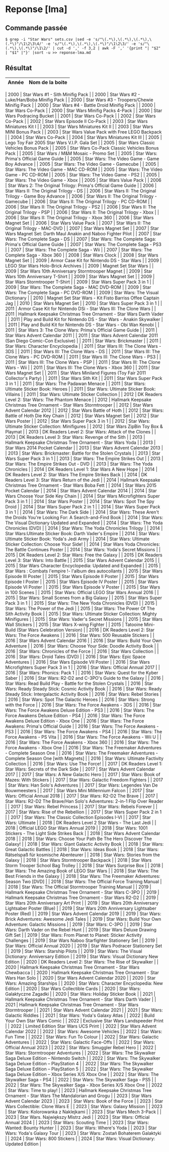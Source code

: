 # Reponse [lma]

## Commande passée

    $ grep -i "Star Wars" sets.csv |sed -e 's/"\(.*\),\(.*\),\(.*\),\(.*\)"/\1\2\3\4/' -e 's/"\(.*\),\(.*\),\(.*\)"/\1\2\3/' -e 's/"\(.*\),\(.*\)"/\1\2/' | cut -d ',' -f 3,2 | awk -F ',' '{print "| "$2" | "$1" |"}' |sort -u >> reponse-lma.md
## Résultat

| Année | Nom de la boite |
| ----- | --------------- |

| 2000 | Star Wars #1 - Sith Minifig Pack |
| 2000 | Star Wars #2 - Luke/Han/Boba Minifig Pack |
| 2000 | Star Wars #3 - Troopers/Chewie Minifig Pack |
| 2000 | Star Wars #4 - Battle Droid Minifig Pack |
| 2000 | Star Wars Co-Pack |
| 2000 | Star Wars Minifig Packs 4-Pack |
| 2000 | Star Wars Podracing Bucket |
| 2001 | Star Wars Co-Pack |
| 2002 | Star Wars Co-Pack |
| 2002 | Star Wars Episode II Co-Pack |
| 2003 | Star Wars Miniatures Kit I |
| 2003 | Star Wars Miniatures Kit II |
| 2003 | Star Wars MINI Bonus Pack |
| 2003 | Star Wars Value Pack with Free LEGO Backpack |
| 2004 | Star Wars Co-Pack |
| 2004 | Star Wars Miniatures Kit III |
| 2005 | Lego Toy Fair 2005 Star Wars V.I.P. Gala Set |
| 2005 | Star Wars Classic Vehicles Bonus Pack |
| 2005 | Star Wars Co-Pack Classic Vehicles Bonus Pack |
| 2005 | Star Wars / M&M Mosaic - Promo Set |
| 2005 | Star Wars: Prima's Official Game Guide |
| 2005 | Star Wars: The Video Game - Game Boy Advance |
| 2005 | Star Wars: The Video Game - Gamecube |
| 2005 | Star Wars: The Video Game - MAC CD-ROM |
| 2005 | Star Wars: The Video Game - PC CD-ROM |
| 2005 | Star Wars: The Video Game - PS2 |
| 2005 | Star Wars: The Video Game - Xbox |
| 2005 | Star Wars Value Pack |
| 2006 | Star Wars 2: The Original Trilogy: Prima's Official Game Guide |
| 2006 | Star Wars II: The Original Trilogy - DS |
| 2006 | Star Wars II: The Original Trilogy - Game Boy Advance |
| 2006 | Star Wars II: The Original Trilogy - Gamecube |
| 2006 | Star Wars II: The Original Trilogy - PC CD-ROM |
| 2006 | Star Wars II: The Original Trilogy - PS2 |
| 2006 | Star Wars II: The Original Trilogy - PSP |
| 2006 | Star Wars II: The Original Trilogy - Xbox |
| 2006 | Star Wars II: The Original Trilogy - Xbox 360 |
| 2006 | Star Wars Magnet Set |
| 2006 | Star Wars Value Pack |
| 2007 | Star Wars II: The Original Trilogy - MAC-DVD |
| 2007 | Star Wars Magnet Set |
| 2007 | Star Wars Magnet Set: Darth Maul Anakin and Naboo Fighter Pilot |
| 2007 | Star Wars: The Complete Saga - DS |
| 2007 | Star Wars: The Complete Saga: Prima's Official Game Guide |
| 2007 | Star Wars: The Complete Saga - PS3 |
| 2007 | Star Wars: The Complete Saga - Wii |
| 2007 | Star Wars: The Complete Saga - Xbox 360 |
| 2008 | Star Wars Clock |
| 2008 | Star Wars Magnet Set |
| 2009 | Armor Case Kit for Nintendo DS - Star Wars |
| 2009 | LEGO Star Wars Holo-Brick Archives |
| 2009 | Magnet Set Star Wars |
| 2009 | Star Wars 10th Anniversary Stormtrooper Magnet |
| 2009 | Star Wars 10th Anniversary T-Shirt |
| 2009 | Star Wars Magnet Set |
| 2009 | Star Wars Stormtrooper T-Shirt |
| 2009 | Star Wars Super Pack 3 in 1 |
| 2009 | Star Wars: The Complete Saga - MAC DVD-ROM |
| 2009 | Star Wars: The Complete Saga - PC DVD-ROM |
| 2009 | Star Wars: The Visual Dictionary |
| 2010 | Magnet Set Star Wars - Kit Fisto Barriss Offee Captain Jag |
| 2010 | Star Wars Magnet Set |
| 2010 | Star Wars Super Pack 3 in 1 |
| 2011 | Armor Case Kit for Nintendo DSi - Star Wars III: The Clone Wars |
| 2011 | Hallmark Keepsake Christmas Tree Ornament - Star Wars Darth Vader |
| 2011 | Play and Build Kit for Nintendo DS - Star Wars - Anakin Skywalker |
| 2011 | Play and Build Kit for Nintendo DS - Star Wars - Obi Wan Kenobi |
| 2011 | Star Wars 3: The Clone Wars: Prima's Official Game Guide |
| 2011 | Star Wars Advent Calendar 2011 |
| 2011 | Star Wars Advent Calendar 2011 (San Diego Comic-Con Exclusive) |
| 2011 | Star Wars: Brickmaster |
| 2011 | Star Wars: Character Encyclopedia |
| 2011 | Star Wars III: The Clone Wars - 3DS |
| 2011 | Star Wars III: The Clone Wars - DS |
| 2011 | Star Wars III: The Clone Wars - PC DVD-ROM |
| 2011 | Star Wars III: The Clone Wars - PS3 |
| 2011 | Star Wars III: The Clone Wars - PSP |
| 2011 | Star Wars III: The Clone Wars - Wii |
| 2011 | Star Wars III: The Clone Wars - Xbox 360 |
| 2011 | Star Wars Magnet Set |
| 2011 | Star Wars Miniland Figures (Toy Fair 2011 Collector's Party) |
| 2011 | Star Wars Sith Kit |
| 2011 | Star Wars Super Pack 3 in 1 |
| 2011 | Star Wars: The Padawan Menace |
| 2011 | Star Wars: Ultimate Sticker Book: Heroes |
| 2011 | Star Wars: Ultimate Sticker Book: Villains |
| 2011 | Star Wars: Ultimate Sticker Collection |
| 2012 | DK Readers Level 2: Star Wars: The Phantom Menace |
| 2012 | Hallmark Keepsake Christmas Tree Ornament - Star Wars Stormtrooper |
| 2012 | Star Wars Advent Calendar 2012 |
| 2012 | Star Wars Battle of Hoth |
| 2012 | Star Wars: Battle of Hoth Die Key Chain |
| 2012 | Star Wars Magnet Set |
| 2012 | Star Wars Poster |
| 2012 | Star Wars Super Pack 3 in 1 |
| 2012 | Star Wars: Ultimate Sticker Collection: Minifigures |
| 2012 | Star Wars ZipBin Toy Box & Playmat |
| 2013 | DK Readers Level 2: Star Wars: Attack of the Clones |
| 2013 | DK Readers Level 3: Star Wars: Revenge of the Sith |
| 2013 | Hallmark Keepsake Christmas Tree Ornament - Star Wars Yoda |
| 2013 | Star Wars 2014 Pocket Calendar |
| 2013 | Star Wars Advent Calendar 2013 |
| 2013 | Star Wars: Brickmaster: Battle for the Stolen Crystals |
| 2013 | Star Wars Super Pack 3 in 1 |
| 2013 | Star Wars: The Empire Strikes Out |
| 2013 | Star Wars: The Empire Strikes Out - DVD |
| 2013 | Star Wars: The Yoda Chronicles |
| 2014 | DK Readers Level 1: Star Wars A New Hope |
| 2014 | DK Readers Level 2: Star Wars The Empire Strikes Back |
| 2014 | DK Readers Level 3: Star Wars Return of the Jedi |
| 2014 | Hallmark Keepsake Christmas Tree Ornament - Star Wars Boba Fett |
| 2014 | Star Wars 2015 Pocket Calendar |
| 2014 | Star Wars Advent Calendar 2014 |
| 2014 | Star Wars Choose Your Side Key Chain |
| 2014 | Star Wars Microfighters Super Pack 3 in 1 |
| 2014 | Star Wars Poster |
| 2014 | Star Wars: Spot The Spy Droid |
| 2014 | Star Wars Super Pack 2 in 1 |
| 2014 | Star Wars Super Pack 3 in 1 |
| 2014 | Star Wars: The Dark Side |
| 2014 | Star Wars: These Aren't the Droids You're Looking For: A Search-and-Find Book |
| 2014 | Star Wars: The Visual Dictionary Updated and Expanded |
| 2014 | Star Wars: The Yoda Chronicles (DVD) |
| 2014 | Star Wars: The Yoda Chronicles Trilogy |
| 2014 | Star Wars:Ultimate Sticker Book: Darth Vader's Empire |
| 2014 | Star Wars: Ultimate Sticker Book: Yoda's Jedi Army |
| 2014 | Star Wars: Ultimate Sticker Collection: Choose Your Side! |
| 2014 | Star Wars Yoda Chronicles: The Battle Continues Poster |
| 2014 | Star Wars: Yoda's Secret Missions |
| 2015 | DK Readers Level 2: Star Wars: Free the Galaxy |
| 2015 | DK Readers Level 3: Star Wars: Into Battle |
| 2015 | Star Wars Advent Calendar 2015 |
| 2015 | Star Wars Character Encyclopedia: Updated and Expanded |
| 2015 | Star Wars : Combats l'empire !- l'album des autocollants |
| 2015 | Star Wars Episode III Poster |
| 2015 | Star Wars Episode II Poster |
| 2015 | Star Wars Episode I Poster |
| 2015 | Star Wars Episode IV Poster |
| 2015 | Star Wars Episode VI Poster |
| 2015 | Star Wars Episode V Poster |
| 2015 | Star Wars in 100 Scenes |
| 2015 | Star Wars: Official LEGO Star Wars Annual 2016 |
| 2015 | Star Wars: Small Scenes from a Big Galaxy |
| 2015 | Star Wars Super Pack 3 in 1 |
| 2015 | Star Wars: The New Yoda Chronicles (DVD) |
| 2015 | Star Wars: The Power of the Jedi |
| 2015 | Star Wars: The Power Of The Sith Activity Book |
| 2015 | Star Wars: Ultimate Sticker Collection: Mighty Minifigures |
| 2015 | Star Wars: Vader's Secret Missions |
| 2015 | Star Wars Wall Stickers |
| 2015 | Star Wars X-wing Fighter |
| 2015 | Tatooine Mini-Build (Star Wars Celebration Version) |
| 2016 | DK Readers Level 2: Star Wars: The Force Awakens |
| 2016 | Star Wars: 500 Reusable Stickers |
| 2016 | Star Wars Advent Calendar 2016 |
| 2016 | Star Wars: Build Your Own Adventure |
| 2016 | Star Wars: Choose Your Side: Doodle Activity Book |
| 2016 | Star Wars: Chronicles of the Force |
| 2016 | Star Wars Collection |
| 2016 | Star Wars: Droid Tales (DVD) |
| 2016 | Star Wars: Epic Space Adventures |
| 2016 | Star Wars Episode VII Poster |
| 2016 | Star Wars Microfighters Super Pack 3 in 1 |
| 2016 | Star Wars: Official Annual 2017 |
| 2016 | Star Wars: Phonics: Pack 1 |
| 2016 | Star Wars: Quest for the Kyber Saber |
| 2016 | Star Wars: R2-D2 and C-3PO's Guide to the Galaxy |
| 2016 | Star Wars: Read Build Play - Battle for the Stolen Crystals |
| 2016 | Star Wars: Ready Steady Stick: Cosmic Activity Book |
| 2016 | Star Wars: Ready Steady Stick: Intergalactic Activity Book |
| 2016 | Star Wars: Rebel Stories |
| 2016 | Star Wars: Spot The Galactic Heroes |
| 2016 | Star Wars: Strong with the Force |
| 2016 | Star Wars: The Force Awakens - 3DS |
| 2016 | Star Wars: The Force Awakens Deluxe Edition - PS3 |
| 2016 | Star Wars: The Force Awakens Deluxe Edition - PS4 |
| 2016 | Star Wars: The Force Awakens Deluxe Edition - Xbox One |
| 2016 | Star Wars: The Force Awakens: Prima's Official Guide |
| 2016 | Star Wars: The Force Awakens - PS3 |
| 2016 | Star Wars: The Force Awakens - PS4 |
| 2016 | Star Wars: The Force Awakens - PS Vita |
| 2016 | Star Wars: The Force Awakens - Wii U |
| 2016 | Star Wars: The Force Awakens - Xbox 360 |
| 2016 | Star Wars: The Force Awakens - Xbox One |
| 2016 | Star Wars: The Freemaker Adventures - Complete Season One |
| 2016 | Star Wars: The Freemaker Adventures - Complete Season One [with Magnets] |
| 2016 | Star Wars: Ultimate Factivity Collection |
| 2016 | Star Wars: Use The Force! |
| 2017 | DK Readers Level 1: Star Wars: Secrets of the Dark Side |
| 2017 | Star Wars Advent Calendar 2017 |
| 2017 | Star Wars: A New Galactic Hero |
| 2017 | Star Wars: Book of Mazes: With Stickers |
| 2017 | Star Wars: Galactic Freedom Fighters |
| 2017 | Star Wars: Han Solo's Adventures |
| 2017 | Star Wars: Legendes Van De Bouwmeesters |
| 2017 | Star Wars Mini Millennium Falcon |
| 2017 | Star Wars: Official Annual 2018 |
| 2017 | Star Wars: R2-D2 The Brave |
| 2017 | Star Wars: R2-D2 The Brave/Han Solo's Adventures: 2-in-1 Flip Over Reader |
| 2017 | Star Wars: Rebel Princess |
| 2017 | Star Wars: Rebels Forever |
| 2017 | Star Wars: Rise of the Rebellion |
| 2017 | Star Wars Super Pack 2 in 1 |
| 2017 | Star Wars: The Classic Collection Episodes I-VI |
| 2017 | Star Wars: Ultimate |
| 2018 | DK Readers Level 2 Star Wars - The Last Jedi |
| 2018 | Official LEGO Star Wars Annual 2019 |
| 2018 | Star Wars: 1001 Stickers - The Light Side Strikes Back |
| 2018 | Star Wars Advent Calendar 2018 |
| 2018 | Star Wars: Choose Your Path Be The Hero Discover The Galaxy! |
| 2018 | Star Wars: Giant Galactic Activity Book |
| 2018 | Star Wars: Great Galactic Battles |
| 2018 | Star Wars: Ideas Book |
| 2018 | Star Wars: Rätselspaß für kosmische Abenteurer |
| 2018 | Star Wars: Stories from the Galaxy |
| 2018 | Star Wars Stormtrooper Backpack |
| 2018 | Star Wars Storm Trooper School Bag Trolley |
| 2018 | Star Wars Surprise Box |
| 2018 | Star Wars: The Amazing Book of LEGO Star Wars |
| 2018 | Star Wars: The Best Friends in the Galaxy |
| 2018 | Star Wars: The Freemaker Adventures: Season Two [DVD] |
| 2018 | Star Wars: The Official Force Training Manual |
| 2018 | Star Wars: The Official Stormtrooper Training Manual |
| 2019 | Hallmark Keepsake Christmas Tree Ornament - Star Wars C-3PO |
| 2019 | Hallmark Keepsake Christmas Tree Ornament - Star Wars R2-D2 |
| 2019 | Star Wars 20th Anniversary Art Print |
| 2019 | Star Wars 20th Anniversary Lightsaber Poster (Blue) |
| 2019 | Star Wars 20th Anniversary Lightsaber Poster (Red) |
| 2019 | Star Wars Advent Calendar 2019 |
| 2019 | Star Wars: Brick Adventures: Awesome Jedi Tales |
| 2019 | Star Wars: Build Your Own Adventure: Galactic Missions |
| 2019 | Star Wars: C-3PO |
| 2019 | Star Wars: Darth Vader on the Rebel Hunt |
| 2019 | Star Wars Deluxe Drawing Gift Set |
| 2019 | Star Wars: From Planet to Planet: Sticker Activity Challenges |
| 2019 | Star Wars Naboo Starfighter Stationery Set |
| 2019 | Star Wars: Official Annual 2020 |
| 2019 | Star Wars Podracer Stationery Set |
| 2019 | Star Wars: Starship Pilots |
| 2019 | Star Wars: The Visual Dictionary: Anniversary Edition |
| 2019 | Star Wars: Visual Dictionary New Edition |
| 2020 | DK Readers Level 2: Star Wars: The Rise of Skywalker |
| 2020 | Hallmark Keepsake Christmas Tree Ornament - Star Wars Chewbacca |
| 2020 | Hallmark Keepsake Christmas Tree Ornament - Star Wars Han Solo |
| 2020 | Star Wars Advent Calendar 2020 |
| 2020 | Star Wars: Amazing Starships |
| 2020 | Star Wars: Character Encyclopedia: New Edition |
| 2020 | Star Wars Collectible Cards |
| 2020 | Star Wars: Galaktyczne Zagadki |
| 2020 | Star Wars: Holiday Sticker Book |
| 2021 | Hallmark Keepsake Christmas Tree Ornament - Star Wars Darth Vader |
| 2021 | Hallmark Keepsake Christmas Tree Ornament - Star Wars Stormtrooper |
| 2021 | Star Wars Advent Calendar 2021 |
| 2021 | Star Wars: Galactic Riddles |
| 2021 | Star Wars: Yoda's Galaxy Atlas |
| 2022 | Build Your Own Star Wars Comic |
| 2022 | Exclusive Star Wars Landspeeder Print |
| 2022 | Limited Edition Star Wars UCS Print |
| 2022 | Star Wars Advent Calendar 2022 |
| 2022 | Star Wars: Awesome Vehicles |
| 2022 | Star Wars: Fun Time |
| 2022 | Star Wars: Fun To Colour |
| 2022 | Star Wars: Galactic Adventures |
| 2022 | Star Wars: Galactic Face-Offs |
| 2022 | Star Wars: Official Annual 2023 |
| 2022 | Star Wars: Smuggler Rebel Hero |
| 2022 | Star Wars: Stormtrooper Adventures |
| 2022 | Star Wars: The Skywalker Saga Deluxe Edition – Nintendo Switch |
| 2022 | Star Wars: The Skywalker Saga Deluxe Edition – PlayStation 4 |
| 2022 | Star Wars: The Skywalker Saga Deluxe Edition – PlayStation 5 |
| 2022 | Star Wars: The Skywalker Saga Deluxe Edition – Xbox Series X/S Xbox One |
| 2022 | Star Wars: The Skywalker Saga - PS4 |
| 2022 | Star Wars: The Skywalker Saga - PS5 |
| 2022 | Star Wars: The Skywalker Saga - Xbox Series X/S Xbox One |
| 2022 | Star Wars: Time to play! |
| 2023 | Hallmark Keepsake Christmas Tree Ornament - Star Wars The Mandalorian and Grogu |
| 2023 | Star Wars Advent Calendar 2023 |
| 2023 | Star Wars: Book of the Force |
| 2023 | Star Wars Collectible: Clone Wars E |
| 2023 | Star Wars: Galaxy Mission |
| 2023 | Star Wars: Kolorowanka z Naklejkami |
| 2023 | Star Wars Mech 3-Pack |
| 2023 | Star Wars. Największy Mistrz Jedi |
| 2023 | Star Wars: Official Annual 2024 |
| 2023 | Star Wars: Scouting Time |
| 2023 | Star Wars: Wanted: Bounty Hunter |
| 2023 | Star Wars: Where's Yoda |
| 2023 | Star Wars: Yoda's Galaxy Tour |
| 2023 | Star Wars: Zostań Bohaterem Galaktyki |
| 2024 | Star Wars: 800 Stickers |
| 2024 | Star Wars: Visual Dictionary: Updated Edition |
